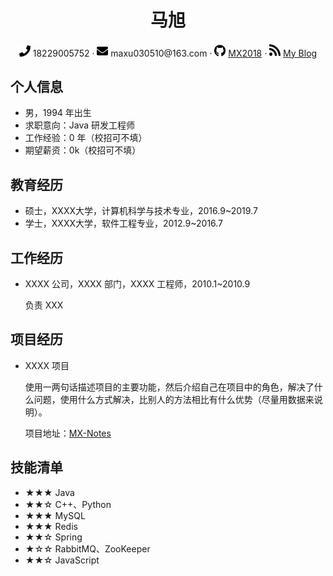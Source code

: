  <div align="center">
     <h1>马旭</h1>
     <div>
         <span>
             <img src="assets/phone-solid.svg" width="18px">
             18229005752
         </span>
         ·
         <span>
             <img src="assets/envelope-solid.svg" width="18px">
             maxu030510@163.com
         </span>
         ·
         <span>
             <img src="assets/github-brands.svg" width="18px">
             <a href="https://github.com/flymecode">MX2018</a>
         </span>
         ·
         <span>
             <img src="assets/rss-solid.svg" width="18px">
             <a href="#">My Blog</a>
         </span>
     </div>
 </div>



 ## 个人信息

 - 男，1994 年出生
 - 求职意向：Java 研发工程师
 - 工作经验：0 年（校招可不填）
 - 期望薪资：0k（校招可不填）

## 教育经历

- 硕士，XXXX大学，计算机科学与技术专业，2016.9~2019.7
- 学士，XXXX大学，软件工程专业，2012.9~2016.7

## 工作经历

- XXXX 公司，XXXX 部门，XXXX 工程师，2010.1~2010.9

  负责 XXX

## 项目经历

- XXXX 项目

  使用一两句话描述项目的主要功能，然后介绍自己在项目中的角色，解决了什么问题，使用什么方式解决，比别人的方法相比有什么优势（尽量用数据来说明）。

  项目地址：[MX-Notes](https://github.com/flymecode)

## 技能清单

- ★★★ Java
- ★★☆ C++、Python
- ★★★ MySQL
- ★★★ Redis
- ★★☆ Spring
- ★☆☆ RabbitMQ、ZooKeeper
- ★★☆ JavaScript
